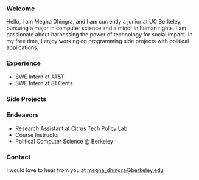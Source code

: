 


### Welcome

Hello, I am Megha Dhingra, and I am currently a junior at UC Berkeley, pursuing a major in computer science and a minor in human rights. I am passionate about harnessing the power of technology for social impact. In my free time, I enjoy working on programming side projects with political applications. 

### Experience
- SWE Intern at AT&T
- SWE Intern at 81 Cents


### Side Projects

### Endeavors
 - Research Assistant at Citrus Tech Policy Lab
 - Course Instructor
 - Political Computer Science @ Berkeley
 
 
### Contact
I would love to hear from you at megha_dhingra@berkeley.edu


